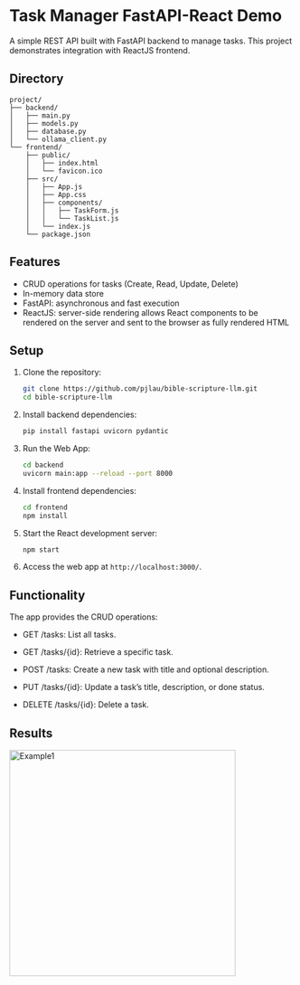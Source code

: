 # Task Manager FastAPI-React Demo

A simple REST API built with FastAPI backend to manage tasks. This project demonstrates integration with ReactJS frontend.

## Directory

   ```
   project/
   ├── backend/
   │   ├── main.py
   │   ├── models.py
   │   ├── database.py
   │   └── ollama_client.py
   └── frontend/
       ├── public/
       │   ├── index.html
       │   └── favicon.ico
       ├── src/
       │   ├── App.js
       │   ├── App.css
       │   ├── components/
       │   │   ├── TaskForm.js
       │   │   └── TaskList.js
       │   └── index.js
       └── package.json
   ```

## Features
- CRUD operations for tasks (Create, Read, Update, Delete)
- In-memory data store
- FastAPI: asynchronous and fast execution
- ReactJS: server-side rendering allows React components to be rendered on the server and sent to the browser as fully rendered HTML

## Setup
1. Clone the repository:
   ```bash
   git clone https://github.com/pjlau/bible-scripture-llm.git
   cd bible-scripture-llm
2. Install backend dependencies:
   ```bash
   pip install fastapi uvicorn pydantic
3. Run the Web App:
   ```bash
   cd backend
   uvicorn main:app --reload --port 8000
4. Install frontend dependencies:
   ```bash
   cd frontend
   npm install
5. Start the React development server:
   ```bash
   npm start
6. Access the web app at `http://localhost:3000/`.

## Functionality
The app provides the CRUD operations:

- GET /tasks: List all tasks.

- GET /tasks/{id}: Retrieve a specific task.

- POST /tasks: Create a new task with title and optional description.

- PUT /tasks/{id}: Update a task’s title, description, or done status.

- DELETE /tasks/{id}: Delete a task.

## Results

<img src="images/demo_fig1.png" alt="Example1" width="400">
